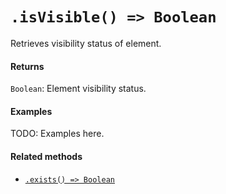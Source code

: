 # `.isVisible() => Boolean`

Retrieves visibility status of element.

#### Returns

`Boolean`: Element visibility status.

#### Examples

TODO: Examples here.

#### Related methods

- [`.exists() => Boolean`](./exists.md)
